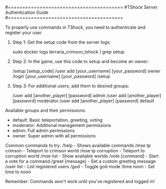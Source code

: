 #========================================
#TShock Server Authentication Guide
#========================================

To properly use commands in TShock, you need to authenticate and register your user.

1. Step 1: Get the setup code from the server logs:

    sudo docker logs terraria_crimson_tshock | grep setup

2. Step 2: In the game, use this code to setup and become an owner:

    /setup [setup_code]
    /user add [your_username] [your_password] owner
    /login [your_username] [your_password]
    /setup

3. Step 3: For additional users, add them to desired groups:

    /user add [another_player] [password] admin
    /user add [another_player] [password] moderator
    /user add [another_player] [password] default

Available groups and their permissions:
- default: Basic teleportation, greeting, voting
- moderator: Additional management permissions
- admin: Full admin permissions
- owner: Super admin with all permissions

Common commands to try:
    /help - Shows available commands
    /mse tp crimson - Teleport to crimson world
    /mse tp corruption - Teleport to corruption world
    /mse list - Show available worlds
    /vote [command] - Start a vote for a command
    /greet [message] - Set a custom greeting message
    /user list - List registered users
    /god - Toggle god mode
    /time noon - Set time to noon

Remember: Commands won't work until you've registered and logged in!